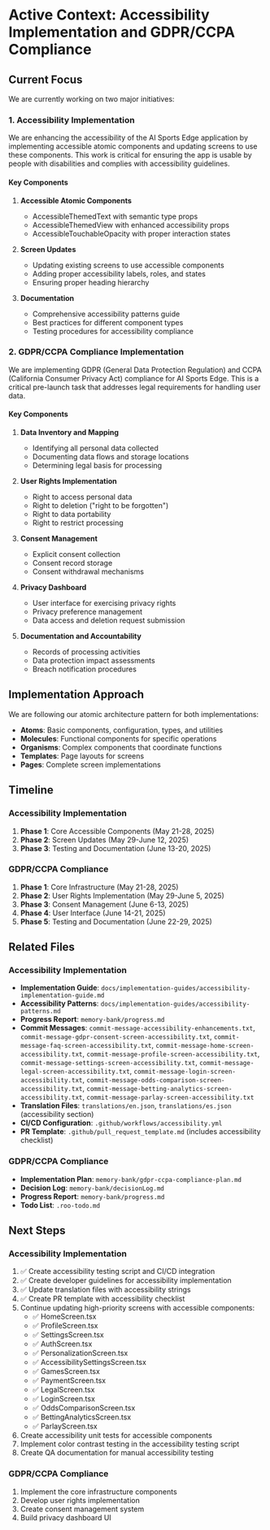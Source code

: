 # Active Context: Accessibility Implementation and GDPR/CCPA Compliance

## Current Focus

We are currently working on two major initiatives:

### 1. Accessibility Implementation

We are enhancing the accessibility of the AI Sports Edge application by implementing accessible atomic components and updating screens to use these components. This work is critical for ensuring the app is usable by people with disabilities and complies with accessibility guidelines.

#### Key Components

1. **Accessible Atomic Components**

   - AccessibleThemedText with semantic type props
   - AccessibleThemedView with enhanced accessibility props
   - AccessibleTouchableOpacity with proper interaction states

2. **Screen Updates**

   - Updating existing screens to use accessible components
   - Adding proper accessibility labels, roles, and states
   - Ensuring proper heading hierarchy

3. **Documentation**
   - Comprehensive accessibility patterns guide
   - Best practices for different component types
   - Testing procedures for accessibility compliance

### 2. GDPR/CCPA Compliance Implementation

We are implementing GDPR (General Data Protection Regulation) and CCPA (California Consumer Privacy Act) compliance for AI Sports Edge. This is a critical pre-launch task that addresses legal requirements for handling user data.

#### Key Components

1. **Data Inventory and Mapping**

   - Identifying all personal data collected
   - Documenting data flows and storage locations
   - Determining legal basis for processing

2. **User Rights Implementation**

   - Right to access personal data
   - Right to deletion ("right to be forgotten")
   - Right to data portability
   - Right to restrict processing

3. **Consent Management**

   - Explicit consent collection
   - Consent record storage
   - Consent withdrawal mechanisms

4. **Privacy Dashboard**

   - User interface for exercising privacy rights
   - Privacy preference management
   - Data access and deletion request submission

5. **Documentation and Accountability**
   - Records of processing activities
   - Data protection impact assessments
   - Breach notification procedures

## Implementation Approach

We are following our atomic architecture pattern for both implementations:

- **Atoms**: Basic components, configuration, types, and utilities
- **Molecules**: Functional components for specific operations
- **Organisms**: Complex components that coordinate functions
- **Templates**: Page layouts for screens
- **Pages**: Complete screen implementations

## Timeline

### Accessibility Implementation

1. **Phase 1**: Core Accessible Components (May 21-28, 2025)
2. **Phase 2**: Screen Updates (May 29-June 12, 2025)
3. **Phase 3**: Testing and Documentation (June 13-20, 2025)

### GDPR/CCPA Compliance

1. **Phase 1**: Core Infrastructure (May 21-28, 2025)
2. **Phase 2**: User Rights Implementation (May 29-June 5, 2025)
3. **Phase 3**: Consent Management (June 6-13, 2025)
4. **Phase 4**: User Interface (June 14-21, 2025)
5. **Phase 5**: Testing and Documentation (June 22-29, 2025)

## Related Files

### Accessibility Implementation

- **Implementation Guide**: `docs/implementation-guides/accessibility-implementation-guide.md`
- **Accessibility Patterns**: `docs/implementation-guides/accessibility-patterns.md`
- **Progress Report**: `memory-bank/progress.md`
- **Commit Messages**: `commit-message-accessibility-enhancements.txt`, `commit-message-gdpr-consent-screen-accessibility.txt`, `commit-message-faq-screen-accessibility.txt`, `commit-message-home-screen-accessibility.txt`, `commit-message-profile-screen-accessibility.txt`, `commit-message-settings-screen-accessibility.txt`, `commit-message-legal-screen-accessibility.txt`, `commit-message-login-screen-accessibility.txt`, `commit-message-odds-comparison-screen-accessibility.txt`, `commit-message-betting-analytics-screen-accessibility.txt`, `commit-message-parlay-screen-accessibility.txt`
- **Translation Files**: `translations/en.json`, `translations/es.json` (accessibility section)
- **CI/CD Configuration**: `.github/workflows/accessibility.yml`
- **PR Template**: `.github/pull_request_template.md` (includes accessibility checklist)

### GDPR/CCPA Compliance

- **Implementation Plan**: `memory-bank/gdpr-ccpa-compliance-plan.md`
- **Decision Log**: `memory-bank/decisionLog.md`
- **Progress Report**: `memory-bank/progress.md`
- **Todo List**: `.roo-todo.md`

## Next Steps

### Accessibility Implementation

1. ✅ Create accessibility testing script and CI/CD integration
2. ✅ Create developer guidelines for accessibility implementation
3. ✅ Update translation files with accessibility strings
4. ✅ Create PR template with accessibility checklist
5. Continue updating high-priority screens with accessible components:
   - ✅ HomeScreen.tsx
   - ✅ ProfileScreen.tsx
   - ✅ SettingsScreen.tsx
   - ✅ AuthScreen.tsx
   - ✅ PersonalizationScreen.tsx
   - ✅ AccessibilitySettingsScreen.tsx
   - ✅ GamesScreen.tsx
   - ✅ PaymentScreen.tsx
   - ✅ LegalScreen.tsx
   - ✅ LoginScreen.tsx
   - ✅ OddsComparisonScreen.tsx
   - ✅ BettingAnalyticsScreen.tsx
   - ✅ ParlayScreen.tsx
6. Create accessibility unit tests for accessible components
7. Implement color contrast testing in the accessibility testing script
8. Create QA documentation for manual accessibility testing

### GDPR/CCPA Compliance

1. Implement the core infrastructure components
2. Develop user rights implementation
3. Create consent management system
4. Build privacy dashboard UI

